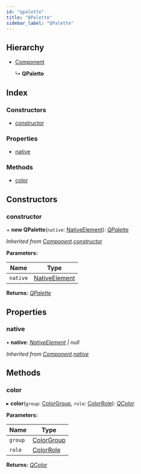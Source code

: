 ```yaml
---
id: "qpalette"
title: "QPalette"
sidebar_label: "QPalette"
---
```


## Hierarchy

* [Component](component.md)

  ↳ **QPalette**

## Index

### Constructors

* [constructor](qpalette.md#constructor)

### Properties

* [native](qpalette.md#native)

### Methods

* [color](qpalette.md#color)

## Constructors

###  constructor

\+ **new QPalette**(`native`: [NativeElement](../globals.md#nativeelement)): *[QPalette](qpalette.md)*

*Inherited from [Component](component.md).[constructor](component.md#constructor)*

**Parameters:**

Name | Type |
------ | ------ |
`native` | [NativeElement](../globals.md#nativeelement) |

**Returns:** *[QPalette](qpalette.md)*

## Properties

###  native

• **native**: *[NativeElement](../globals.md#nativeelement) | null*

*Inherited from [Component](component.md).[native](component.md#native)*

## Methods

###  color

▸ **color**(`group`: [ColorGroup](../enums/colorgroup.md), `role`: [ColorRole](../enums/colorrole.md)): *[QColor](qcolor.md)*

**Parameters:**

Name | Type |
------ | ------ |
`group` | [ColorGroup](../enums/colorgroup.md) |
`role` | [ColorRole](../enums/colorrole.md) |

**Returns:** *[QColor](qcolor.md)*
